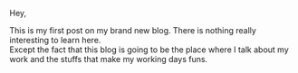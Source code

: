 Hey,

This is my first post on my brand new blog. There is nothing really interesting to learn here.   
Except the fact that this blog is going to be the place where I talk about my work and the stuffs that make my working days funs.